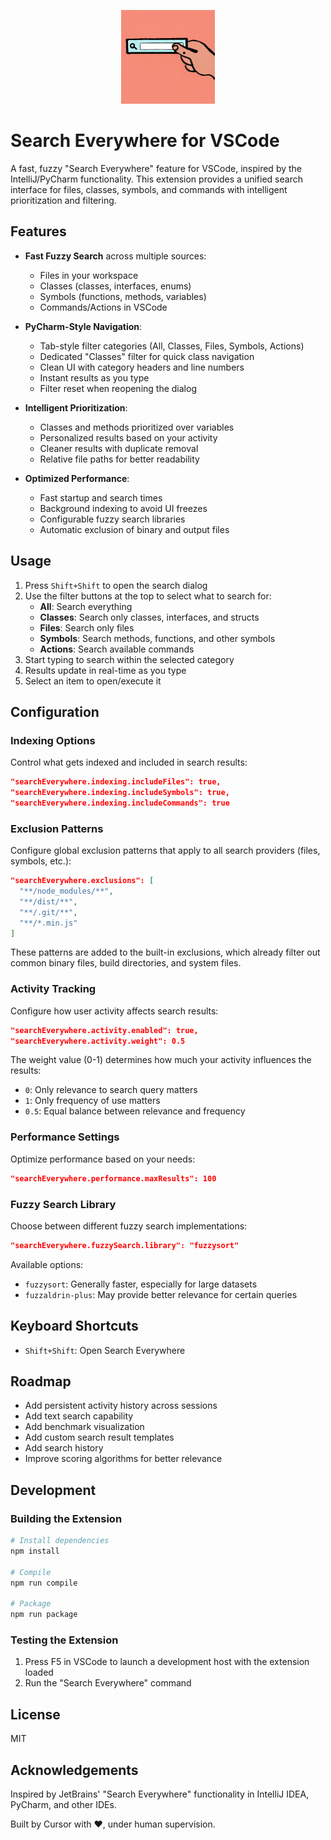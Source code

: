 <p align="center">
  <img width="150" height="150" src="https://github.com/persiyanov/search-everywhere/blob/main/assets/icon.png?raw=true">
</p>

# Search Everywhere for VSCode

A fast, fuzzy "Search Everywhere" feature for VSCode, inspired by the IntelliJ/PyCharm functionality. This extension provides a unified search interface for files, classes, symbols, and commands with intelligent prioritization and filtering.

## Features

- **Fast Fuzzy Search** across multiple sources:
  - Files in your workspace
  - Classes (classes, interfaces, enums)
  - Symbols (functions, methods, variables)
  - Commands/Actions in VSCode
  
- **PyCharm-Style Navigation**:
  - Tab-style filter categories (All, Classes, Files, Symbols, Actions)
  - Dedicated "Classes" filter for quick class navigation
  - Clean UI with category headers and line numbers
  - Instant results as you type
  - Filter reset when reopening the dialog

- **Intelligent Prioritization**:
  - Classes and methods prioritized over variables
  - Personalized results based on your activity
  - Cleaner results with duplicate removal
  - Relative file paths for better readability

- **Optimized Performance**:
  - Fast startup and search times
  - Background indexing to avoid UI freezes
  - Configurable fuzzy search libraries
  - Automatic exclusion of binary and output files
  
## Usage

1. Press `Shift+Shift` to open the search dialog
2. Use the filter buttons at the top to select what to search for:
   - **All**: Search everything
   - **Classes**: Search only classes, interfaces, and structs
   - **Files**: Search only files
   - **Symbols**: Search methods, functions, and other symbols
   - **Actions**: Search available commands
3. Start typing to search within the selected category
4. Results update in real-time as you type
5. Select an item to open/execute it

## Configuration

### Indexing Options

Control what gets indexed and included in search results:

```json
"searchEverywhere.indexing.includeFiles": true,
"searchEverywhere.indexing.includeSymbols": true,
"searchEverywhere.indexing.includeCommands": true
```

### Exclusion Patterns

Configure global exclusion patterns that apply to all search providers (files, symbols, etc.):

```json
"searchEverywhere.exclusions": [
  "**/node_modules/**",
  "**/dist/**",
  "**/.git/**",
  "**/*.min.js"
]
```

These patterns are added to the built-in exclusions, which already filter out common binary files, build directories, and system files.

### Activity Tracking

Configure how user activity affects search results:

```json
"searchEverywhere.activity.enabled": true,
"searchEverywhere.activity.weight": 0.5
```

The weight value (0-1) determines how much your activity influences the results:
- `0`: Only relevance to search query matters
- `1`: Only frequency of use matters
- `0.5`: Equal balance between relevance and frequency

### Performance Settings

Optimize performance based on your needs:

```json
"searchEverywhere.performance.maxResults": 100
```

### Fuzzy Search Library

Choose between different fuzzy search implementations:

```json
"searchEverywhere.fuzzySearch.library": "fuzzysort"
```

Available options:
- `fuzzysort`: Generally faster, especially for large datasets
- `fuzzaldrin-plus`: May provide better relevance for certain queries

## Keyboard Shortcuts

- `Shift+Shift`: Open Search Everywhere

## Roadmap

- Add persistent activity history across sessions
- Add text search capability
- Add benchmark visualization
- Add custom search result templates
- Add search history
- Improve scoring algorithms for better relevance

## Development

### Building the Extension

```bash
# Install dependencies
npm install

# Compile
npm run compile

# Package
npm run package
```

### Testing the Extension

1. Press F5 in VSCode to launch a development host with the extension loaded
2. Run the "Search Everywhere" command

## License

MIT

## Acknowledgements

Inspired by JetBrains' "Search Everywhere" functionality in IntelliJ IDEA, PyCharm, and other IDEs.

Built by Cursor with ❤️, under human supervision.

